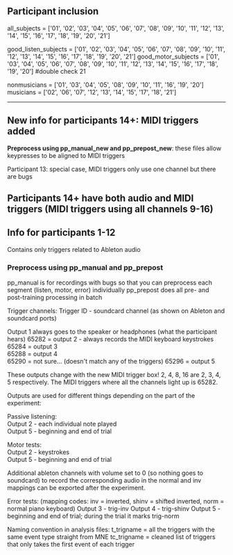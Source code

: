 ## Participant inclusion

all_subjects = ['01', '02', '03', '04', '05', '06', '07', '08', '09', '10', '11', '12', '13', '14', '15', '16', '17', '18', '19', '20', '21']

good_listen_subjects = ['01', '02', '03', '04', '05', '06', '07', '08', '09', '10', '11', '12', '13', '14', '15', '16', '17', '18', '19', '20', '21']
good_motor_subjects = ['01', '03', '04', '05', '06', '07', '08', '09', '10', '11', '12', '13', '14', '15', '16', '17', '18', '19', '20'] #double check 21


nonmusicians = ['01', '03', '04', '05', '08', '09', '10', '11', '16', '19', '20']
musicians = ['02', '06', '07', '12', '13', '14', '15', '17', '18', '21']


---

## New info for participants 14+: MIDI triggers added
**Preprocess using pp_manual_new and pp_prepost_new**: these files allow keypresses to be aligned to MIDI triggers 

Participant 13: special case, MIDI triggers only use one channel but there are bugs  

Participants 14+ have both audio and MIDI triggers (MIDI triggers using all channels 9-16)  
---

## Info for participants 1-12

Contains only triggers related to Ableton audio 

### Preprocess using pp_manual and pp_prepost
pp_manual is for recordings with bugs so that you can preprocess each segment (listen, motor, error) individually 
pp_prepost does all pre- and post-training processing in batch

Trigger channels:
Trigger ID - soundcard channel (as shown on Ableton and soundcard ports)

Output 1 always goes to the speaker or headphones (what the participant hears)
65282 = output 2 - always records the MIDI keyboard keystrokes  
65284 = output 3  
65288 = output 4  
65290 = not sure...  (doesn't match any of the triggers)
65296 = output 5  

These outputs change with the new MIDI trigger box! 2, 4, 8, 16 are 2, 3, 4, 5 respectively. The MIDI triggers where all the channels light up is 65282. 


Outputs are used for different things depending on the part of the experiment:


Passive listening:  
Output 2 - each individual note played  
Output 5 - beginning and end of trial  
 
Motor tests:  
Output 2 - keystrokes  
Output 5 - beginning and end of trial   

Additional ableton channels with volume set to 0 (so nothing goes to soundcard) to record the corresponding audio in the normal and inv mappings can be exported after the experiment.

Error tests:
(mapping codes: inv = inverted, shinv = shifted inverted, norm = normal piano keyboard)
Output 3 - trig-inv
Output 4 - trig-shinv
Output 5 - beginning and end of trial; during the trial it marks trig-norm

Naming convention in analysis files:
t_trigname = all the triggers with the same event type straight from MNE
tc_trigname = cleaned list of triggers that only takes the first event of each trigger